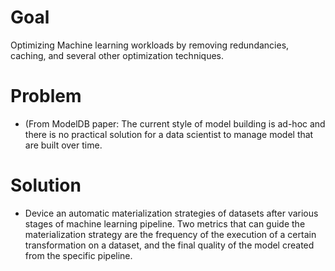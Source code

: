# Goal
Optimizing Machine learning workloads by removing redundancies, caching, and several other optimization techniques.

# Problem
- (From ModelDB paper: The current style of model building is ad-hoc and there is no practical solution for a data scientist to manage model that are built over time.

# Solution
- Device an automatic materialization strategies of datasets after various stages of machine learning pipeline. Two metrics that can guide the materialization strategy are the frequency of the execution of a certain transformation on a dataset, and the final quality of the model created from the specific pipeline.